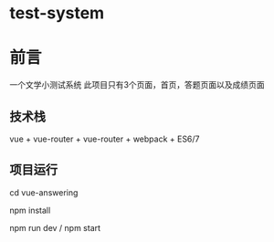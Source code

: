 ﻿# test-system

# 前言
一个文学小测试系统
此项目只有3个页面，首页，答题页面以及成绩页面


## 技术栈

vue + vue-router + vue-router + webpack + ES6/7 


## 项目运行




cd vue-answering

npm install

npm run dev / npm start






